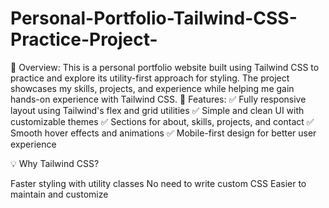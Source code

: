 # Personal-Portfolio-Tailwind-CSS-Practice-Project-
🚀 Overview: This is a personal portfolio website built using Tailwind CSS to practice and explore its utility-first approach for styling. The project showcases my skills, projects, and experience while helping me gain hands-on experience with Tailwind CSS.
🎨 Features:
✅ Fully responsive layout using Tailwind's flex and grid utilities
✅ Simple and clean UI with customizable themes
✅ Sections for about, skills, projects, and contact
✅ Smooth hover effects and animations
✅ Mobile-first design for better user experience

💡 Why Tailwind CSS?

Faster styling with utility classes
No need to write custom CSS
Easier to maintain and customize
